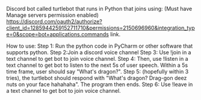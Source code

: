 Discord bot called turtlebot that runs in Python that joins using: (Must have Manage servers permission enabled)
https://discord.com/oauth2/authorize?client_id=1285944259152711710&permissions=2150696960&integration_type=0&scope=bot+applications.commands link.

How to use:
Step 1: Run the python code in PyCharm or other software that supports python.
Step 2:Join a discord voice channel
Step 3: Use !join in a text channel to get bot to join voice channel. 
Step 4: Then, use !listen in a text channel to get bot to listen to the next 5s of user speech. Within a 5s time frame, user should say "What's dragon?".
Step 5: (hopefully within 3 tries), the turtlebot should respond with "What's dragon? Drag-gon deez nuts on your face hahahaha". The program then ends.
Step 6: Use !leave in a text channel to get bot to join voice channel.
